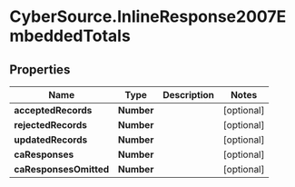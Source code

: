 # CyberSource.InlineResponse2007EmbeddedTotals

## Properties
Name | Type | Description | Notes
------------ | ------------- | ------------- | -------------
**acceptedRecords** | **Number** |  | [optional] 
**rejectedRecords** | **Number** |  | [optional] 
**updatedRecords** | **Number** |  | [optional] 
**caResponses** | **Number** |  | [optional] 
**caResponsesOmitted** | **Number** |  | [optional] 


